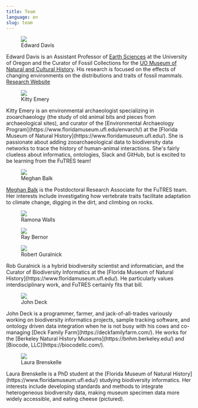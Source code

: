 ```yaml
---
title: Team
language: en
slug: team 
---
```

<p><figure><img src="/media/ed.jpg"/><figcaption>Edward Davis</figcaption></figure>
Edward Davis is an Assistant Professor of <a href="https://earthsciences.uoregon.edu/">Earth Sciences</a> at the University of Oregon and the Curator of Fossil Collections for the <a href="https://natural-history.uoregon.edu/">UO Museum of Natural and Cultural History</a>. His research is focused on the effects of changing environments on the distributions and traits of fossil mammals. <a href="https://blogs.uoregon.edu/vertpaleo/">Research Website</a>
</p>
<p><figure><img src="/media/kitty150.jpg"/><figcaption>Kitty Emery</figcaption></figure>
Kitty Emery is an environmental archaeologist specializing in zooarchaeology (the study of old animal bits and pieces from archaeological sites), and curator of the [Environmental Archaeology Program](https://www.floridamuseum.ufl.edu/envarch/) at the [Florida Museum of Natural History](https://www.floridamuseum.ufl.edu/). She is passionate about adding zooarchaeological data to biodiversity data networks to trace the history of human-animal interactions. She's fairly clueless about informatics, ontologies, Slack and GitHub, but is excited to be learning from the FuTRES team!
</p>
<p><figure><img src="/media/mabalk.png"/><figcaption>Meghan Balk</figcaption></figure>
<a href="https://sites.google.com/view/megbalk">Meghan Balk</a> is the Postdoctoral Research Associate for the FuTRES team. Her interests include investigating how vertebrate traits facilitate adaptation to climate change, digging in the dirt, and climbing on rocks. 
</p>
<p><figure><img src="/media/ramona150.jpg"/><figcaption>Ramona Walls</figcaption></figure>
</p>
<p><figure><img src="/media/ray150.jpg"/><figcaption>Ray Bernor</figcaption></figure>
</p>
<p><figure><img src="/media/rob150.jpg"/><figcaption>Robert Guralnick</figcaption></figure>
Rob Guralnick is a hybrid biodiversity scientist and informatician, and the Curator of Biodiversity Informatics at the [Florida Museum of Natural History](https://www.floridamuseum.ufl.edu/).  He particularly values interdisciplinary work, and FuTRES certainly fits that bill.
</p>
<p><figure><img src="/media/john150.jpg"/><figcaption>John Deck</figcaption></figure>
John Deck is a programmer, farmer, and jack-of-all-trades variously working on biodiversity informatics projects, sample tracking software, and ontology driven data integration when he is not busy with his cows and co-managing [Deck Family Farm](https://deckfamilyfarm.com/).  He works for the [Berkeley Natural History Museums](https://bnhm.berkeley.edu/) and [Biocode, LLC](https://biocodellc.com/).
</p>
<p><figure><img src="/media/Laura1501.jpg"/><figcaption>Laura Brenskelle</figure>
Laura Brenskelle is a PhD student at the [Florida Museum of Natural History](https://www.floridamuseum.ufl.edu/) studying biodiversity informatics. Her interests include developing standards and methods to integrate heterogeneous biodiversity data, making museum specimen data more widely accessible, and eating cheese (pictured).
</p>
